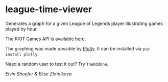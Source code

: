 league-time-viewer
===============

Generates a graph for a given League of Legends player illustrating games played by hour.

The RIOT Games API is available <a href="https://developer.riotgames.com/">here</a>.

The graphing was made possible by <a href="https://plot.ly">Plotly</a>. It can be installed via `pip install plotly`.

Need a random user to test it out? Try `TheOddOne`.

*Elvin Shoyfer & Elise Zlotnikova*
